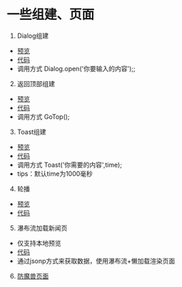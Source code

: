 # 一些组建、页面


1. Dialog组建
- [预览](https://wangyi3322.github.io/effect-set/dialog/dialog.html) 
- [代码](https://github.com/wangyi3322/effect-set/blob/master/dialog/dialog.js)
- 调用方式  Dialog.open('你要输入的内容');;


2. 返回顶部组建
- [预览](https://wangyi3322.github.io/effect-set/goTop/goTop.html) 
- [代码](https://github.com/wangyi3322/effect-set/blob/master/goTop/goTop.js)
- 调用方式   GoTop();

3. Toast组建
- [预览](https://wangyi3322.github.io/effect-set/toast/toast.html) 
- [代码](https://github.com/wangyi3322/effect-set/blob/master/toast/toast.js)
- 调用方式   Toast('你需要的内容',time); 
- tips：默认time为1000毫秒

4. 轮播
- [预览](https://wangyi3322.github.io/effect-set/carousel/carousel.html)
- [代码](https://github.com/wangyi3322/effect-set/blob/master/carousel/carousel.html)

5. 瀑布流加载新闻页
- 仅支持本地预览
- [代码](https://github.com/wangyi3322/effect-set/tree/master/news)
- 通过jsonp方式来获取数据，使用瀑布流+懒加载渲染页面

6. [防魔兽页面](https://wangyi3322.github.io/effect-set/wow/index.html)
